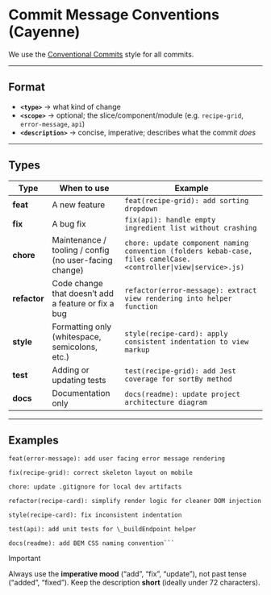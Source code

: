 # Commit Message Conventions (Cayenne)

We use the [Conventional Commits](https://www.conventionalcommits.org/) style for all commits.

---

## Format

- **`<type>`** → what kind of change
- **`<scope>`** → optional; the slice/component/module (e.g. `recipe-grid`, `error-message`, `api`)
- **`<description>`** → concise, imperative; describes what the commit _does_

---

## Types

| Type         | When to use                                            | Example                                                                                                          |
| ------------ | ------------------------------------------------------ | ---------------------------------------------------------------------------------------------------------------- |
| **feat**     | A new feature                                          | `feat(recipe-grid): add sorting dropdown`                                                                        |
| **fix**      | A bug fix                                              | `fix(api): handle empty ingredient list without crashing`                                                        |
| **chore**    | Maintenance / tooling / config (no user-facing change) | `chore: update component naming convention (folders kebab-case, files camelCase.<controller\|view\|service>.js)` |
| **refactor** | Code change that doesn’t add a feature or fix a bug    | `refactor(error-message): extract view rendering into helper function`                                           |
| **style**    | Formatting only (whitespace, semicolons, etc.)         | `style(recipe-card): apply consistent indentation to view markup`                                                |
| **test**     | Adding or updating tests                               | `test(recipe-grid): add Jest coverage for sortBy method`                                                         |
| **docs**     | Documentation only                                     | `docs(readme): update project architecture diagram`                                                              |

---

## Examples

````
feat(error-message): add user facing error message rendering

fix(recipe-grid): correct skeleton layout on mobile

chore: update .gitignore for local dev artifacts

refactor(recipe-card): simplify render logic for cleaner DOM injection

style(recipe-card): fix inconsistent indentation

test(api): add unit tests for \_buildEndpoint helper

docs(readme): add BEM CSS naming convention```
````

> [!IMPORTANT]
>
> Always use the **imperative mood** (“add”, “fix”, “update”), not past tense (“added”, “fixed”).
> Keep the description **short** (ideally under 72 characters).
